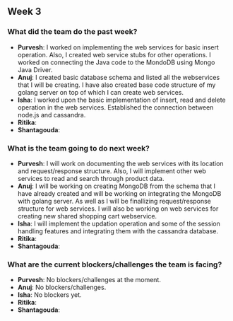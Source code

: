 ## Week 3

### What did the team do the past week?
* **Purvesh**: I worked on implementing the web services for basic insert operation. Also, I created web service stubs for other operations. I worked on connecting the Java code to the MondoDB using Mongo Java Driver.
* **Anuj**: I created basic database schema and listed all the webservices that I will be creating. I have also created base code structure of my golang server on top of which I can create web services.
* **Isha**: I worked upon the basic implementation of insert, read and delete operation in the web services. Established the connection between node.js and cassandra.
* **Ritika**:
* **Shantagouda**:

### What is the team going to do next week?
* **Purvesh**: I will work on documenting the web services with its location and request/response structure. Also, I will implement other web services to read and search through product data.
* **Anuj**: I will be working on creating MongoDB from the schema that I have already created and will be working on integrating the MongoDB with golang server. As well as I will be finallizing request/response structure for web services. I will also be working on web services for creating new shared shopping cart webservice.
* **Isha**: I will implement the updation operation and some of the session handling features and integrating them with the cassandra database.
* **Ritika**:
* **Shantagouda**:

### What are the current blockers/challenges the team is facing?
* **Purvesh**: No blockers/challenges at the moment.
* **Anuj**: No blockers/challenges.
* **Isha**: No blockers yet.
* **Ritika**:
* **Shantagouda**:
